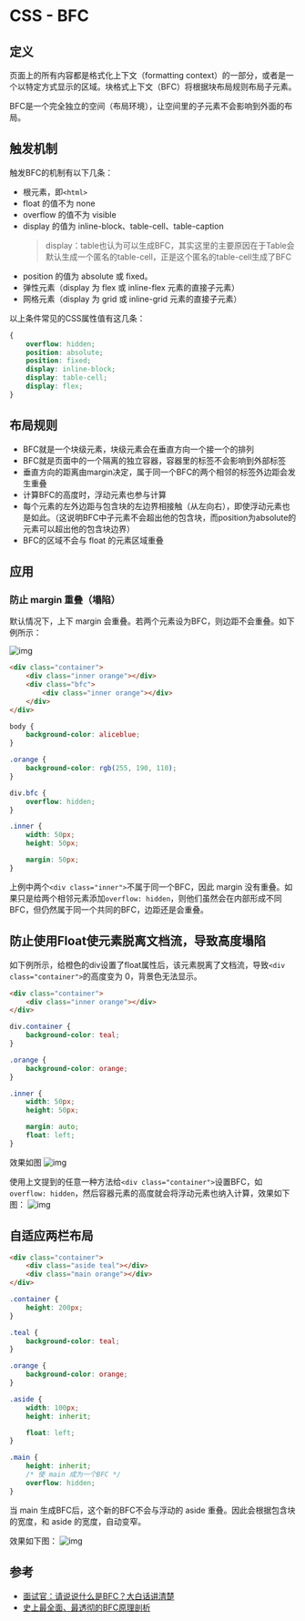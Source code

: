 # CSS - BFC
## 定义
页面上的所有内容都是格式化上下文（formatting context）的一部分，或者是一个以特定方式显示的区域。块格式上下文（BFC）将根据块布局规则布局子元素。

BFC是一个完全独立的空间（布局环境），让空间里的子元素不会影响到外面的布局。

## 触发机制
触发BFC的机制有以下几条：
- 根元素，即`<html>`
- float 的值不为 none
- overflow 的值不为 visible
- display 的值为 inline-block、table-cell、table-caption
    > display：table也认为可以生成BFC，其实这里的主要原因在于Table会默认生成一个匿名的table-cell，正是这个匿名的table-cell生成了BFC
- position 的值为 absolute 或 fixed。
- 弹性元素（display 为 flex 或 inline-flex 元素的直接子元素）
- 网格元素（display 为 grid 或 inline-grid 元素的直接子元素）


以上条件常见的CSS属性值有这几条：
```css
{
    overflow: hidden;
    position: absolute;
    position: fixed;
    display: inline-block;
    display: table-cell;
    display: flex;
}
```

## 布局规则
- BFC就是一个块级元素，块级元素会在垂直方向一个接一个的排列
- BFC就是页面中的一个隔离的独立容器，容器里的标签不会影响到外部标签
- 垂直方向的距离由margin决定，属于同一个BFC的两个相邻的标签外边距会发生重叠
- 计算BFC的高度时，浮动元素也参与计算
- 每个元素的左外边距与包含块的左边界相接触（从左向右），即使浮动元素也是如此。（这说明BFC中子元素不会超出他的包含块，而position为absolute的元素可以超出他的包含块边界）
- BFC的区域不会与 float 的元素区域重叠

## 应用
### 防止 margin 重叠（塌陷）
默认情况下，上下 margin 会重叠。若两个元素设为BFC，则边距不会重叠。如下例所示：

![img](../static/BFC_1.png)

```html
<div class="container">
    <div class="inner orange"></div>
    <div class="bfc">
        <div class="inner orange"></div>
    </div>
</div>
```
```css
body {
    background-color: aliceblue;
}

.orange {
    background-color: rgb(255, 190, 110);
}

div.bfc {
    overflow: hidden;
}

.inner {
    width: 50px;
    height: 50px;

    margin: 50px;
}
```
上例中两个`<div class="inner">`不属于同一个BFC，因此 margin 没有重叠。如果只是给两个相邻元素添加`overflow: hidden`，则他们虽然会在内部形成不同BFC，但仍然属于同一个共同的BFC，边距还是会重叠。

## 防止使用Float使元素脱离文档流，导致高度塌陷
如下例所示，给橙色的div设置了float属性后，该元素脱离了文档流，导致`<div class="container">`的高度变为 0，背景色无法显示。
```html
<div class="container">
    <div class="inner orange"></div>
</div>
```
```css
div.container {
    background-color: teal;
}

.orange {
    background-color: orange;
}

.inner {
    width: 50px;
    height: 50px;

    margin: auto;
    float: left;
}
```

效果如图
![img](../static/BFC_2.png)

使用上文提到的任意一种方法给`<div class="container">`设置BFC，如`overflow: hidden`，然后容器元素的高度就会将浮动元素也纳入计算，效果如下图：
![img](../static/BFC_3.png)

## 自适应两栏布局
```html
<div class="container">
    <div class="aside teal"></div>
    <div class="main orange"></div>
</div>
```
```css
.container {
    height: 200px;
}

.teal {
    background-color: teal;
}

.orange {
    background-color: orange;
}

.aside {
    width: 100px;
    height: inherit;

    float: left;
}

.main {
    height: inherit;
    /* 使 main 成为一个BFC */
    overflow: hidden;
}
```
当 main 生成BFC后，这个新的BFC不会与浮动的 aside 重叠。因此会根据包含块的宽度，和 aside 的宽度，自动变窄。

效果如下图：
![img](../static/BFC_4.png)

## 参考
- [面试官：请说说什么是BFC？大白话讲清楚](https://juejin.cn/post/6950082193632788493)
- [史上最全面、最透彻的BFC原理剖析](https://juejin.cn/post/6844903496970420237)
